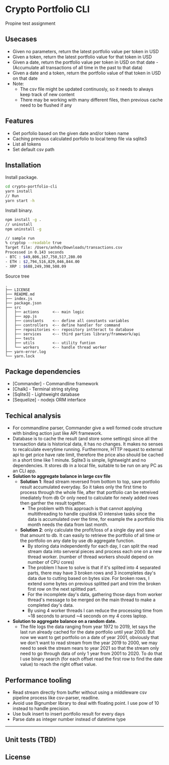 # Crypto Portfolio CLI
Propine test assignment

## Usecases
- Given no parameters, return the latest portfolio value per token in USD
- Given a token, return the latest portfolio value for that token in USD
- Given a date, return the portfolio value per token in USD on that date - (Accumulate all transactions of all time in the past to that data)
- Given a date and a token, return the portfolio value of that token in USD on that date
- Note:
  - The csv file might be updated continuosly, so it needs to always keep track of new content
  - There may be working with many different files, then previous cache need to be flushed if any

## Features
- Get porfolio based on the given date and/or token name
- Caching previous calculated porfolio to local temp file via sqlite3
- List all tokens
- Set default csv path

## Installation
Install package.
```sh
cd crypto-portfolio-cli
yarn install
// Run
yarn start -h
```
Install  binary.
```sh
npm install -g .
// uninstall
npm uninstall -g

// sample run
% cryptop --readable true
Target file: /Users/anhdv/Downloads/transactions.csv
Processed in 0.143 seconds
- BTC : $49,806,167,750,517,280.00
- ETH : $2,794,516,829,046,844.00
- XRP : $688,249,398,508.09
```

Source tree
```text
.
├── LICENSE
├── README.md
├── index.js
├── package.json
├── src
│   ├── actions      <-- main logic
│   ├── app.js 
│   ├── constants    <-- define all constants variables
│   ├── controllers  <-- define handler for command
│   ├── repositories <-- repository intteract to database
│   ├── services     <-- third parties library/framework/api 
│   ├── tests
│   ├── utils        <-- utility funtion
│   └── workers      <-- handle thread worker
├── yarn-error.log
└── yarn.lock
```
## Package dependencies
- [Commander] - Commandline framework
- [Chalk] - Terminal string styling
- [Sqlite3] - Lightweight database
- [Sequelize] - nodejs ORM interface

## Techical analysis
- For commandline parser, Commander give a well formed code structure with binding action just like API framework.  
- Database is to cache the result (and store some settings) since all the transaction data is historical data, it has no changes. It makes no senses to recalculate everytime running. 
Furthermore, HTTP request to external api to get price have rate limit, therefore the price also should be cached in a short time like 1 minute.
Sqlite3 is simple, lightweight and no dependencies. It stores db in a local file, suitable to be run on any PC as an CLI app. 
- **Solution to aggregate balance in large csv file**
  - **Solution 1**: Read stream reversed from bottom to top, save portfolio result accumulated everyday. So it takes only the first time to process through the whole file, after that portfolio can be retreived imediately from db Or only need to calculate for newly added rows then garther the result together. 
    + The problem with this approach is that cannot applying multithreading to handle cpu/disk IO intensive tasks since the data is accumulated over the time, for example the a portfolio this month needs the data from last month. 
  - **Solution 2**: only calculate the profit/loss of a single day and save that amount to db. It can easily to retrieve the portfolio of all time or the portfolio on any date by use db aggregate function. 
    + By storing data independently for each day, I can split the read stream data into serveral pieces and process each one on a new thread worker. (number of thread workers should depend on number of CPU cores)
    + The problem I have to solve is that if it's splited into 4 separated parts, there may have 3 broken rows and 3 incompletes day's data due to cutting based on bytes size. For broken rows, I extend some bytes on previous splitted part and trim the broken first row on the next splitted part.
    + For the incomplete day's data, gathering those days from worker thread's message to be merged on the main thread to make a completed day's data. 
    + By using 4 worker threads I can reduce the processing time from ~18 seconds to around ~4 seconds on my 4 cores laptop.
- **Solution to aggregate balance on a random date.**
  - The file logs the data ranging from year 1972 to 2019, let says the last run already cached for the date portfolio until year 2000. But now we want to get portfolio on a date of year 2001, obviously that we don't want to read stream from the year 2019 to 2000, we may need to seek the stream nears to year 2021 so that the stream only need to go through data of only 1 year from 2001 to 2020. 
  To do that I use binary search (for each offset read the first row to find the date value) to reach the right offset value.

## Performance tooling
- Read stream directly from buffer without using a middleware csv pipeline process like csv-parser, readline.
- Avoid use Bignumber library to deal with floating point. I use pow of 10 instead to handle precision.
- Use bulk insert to insert portfolio result for every days
- Parse date as integer number instead of datetime type 
---
## Unit tests (TBD)
## License
